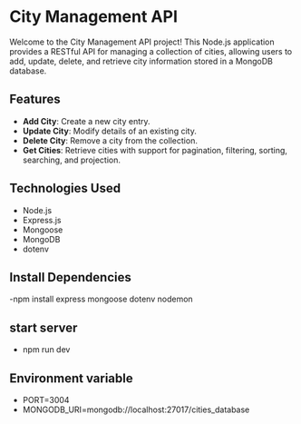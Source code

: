 # City Management API

Welcome to the City Management API project! This Node.js application provides a RESTful API for managing a collection of cities, allowing users to add, update, delete,
and retrieve city information stored in a MongoDB database.

## Features

- **Add City**: Create a new city entry.
- **Update City**: Modify details of an existing city.
- **Delete City**: Remove a city from the collection.
- **Get Cities**: Retrieve cities with support for pagination, filtering, sorting, searching, and projection.

## Technologies Used

- Node.js
- Express.js
- Mongoose
- MongoDB
- dotenv

## Install Dependencies
 -npm install express mongoose dotenv nodemon

## start server
 - npm run dev

## Environment variable
 - PORT=3004
 - MONGODB_URI=mongodb://localhost:27017/cities_database
   
